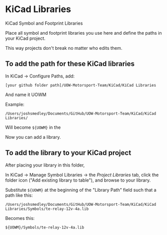 # KiCad Libraries

KiCad Symbol and Footprint Libraries

Place all symbol and footprint libraries you use here and define the paths in your KiCad project.

This way projects don't break no matter who edits them.

## To add the path for these KiCad libraries

In KiCad -> Configure Paths, add:

``[your github folder path]/UOW-Motorsport-Team/KiCad/KiCad Libraries``

And name it UOWM

Example:

``/Users/joshsmedley/Documents/GitHub/UOW-Motorsport-Team/KiCad/KiCad Libraries/``

Will become ``${UOWM}`` in the 

Now you can add a library.

## To add the library to your KiCad project

After placing your library in this folder,

In KiCad -> Manage Symbol Libraries -> the *Project Libraries* tab,
click the folder icon ("Add existing library to table"), and browse to your library.

Substitute ``${UOWM}`` at the beginning of the "Library Path" field such that a path like this:

``/Users/joshsmedley/Documents/GitHub/UOW-Motorsport-Team/KiCad/KiCad Libraries/Symbols/te-relay-12v-4a.lib``

Becomes this:

``${UOWM}/Symbols/te-relay-12v-4a.lib``
